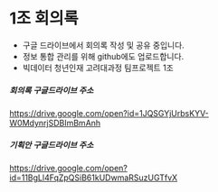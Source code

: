 # 1조 회의록 
- 구글 드라이브에서 회의록 작성 및 공유 중입니다. 
- 정보 통합 관리를 위해 github에도 업로드합니다.
- 빅데이터 청년인재 고려대과정 팀프로젝트 1조

##### 회의록 구글드라이브 주소
https://drive.google.com/open?id=1JQSGYjUrbsKYV-W0MdynrjSDBImBmAnh

##### 기획안 구글드라이브 주소
https://drive.google.com/open?id=11BgLl4FqZpQSiB61kUDwmaRSuzUGTfvX
